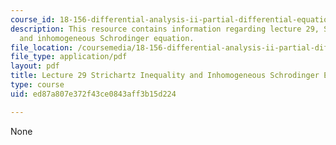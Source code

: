 ```yaml
---
course_id: 18-156-differential-analysis-ii-partial-differential-equations-and-fourier-analysis-spring-2016
description: This resource contains information regarding lecture 29, Strichartz inequality
  and inhomogeneous Schrodinger equation.
file_location: /coursemedia/18-156-differential-analysis-ii-partial-differential-equations-and-fourier-analysis-spring-2016/ed87a807e372f43ce0843aff3b15d224_MIT18_156S16_lec29.pdf
file_type: application/pdf
layout: pdf
title: Lecture 29 Strichartz Inequality and Inhomogeneous Schrodinger Equation
type: course
uid: ed87a807e372f43ce0843aff3b15d224

---
```

None